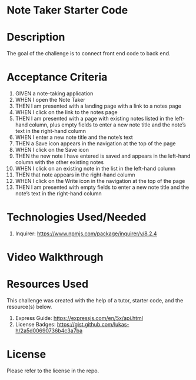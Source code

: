 # Note Taker Starter Code
# Description 
The goal of the challenge is to connect front end code to back end. 

# Acceptance Criteria 
1. GIVEN a note-taking application
2. WHEN I open the Note Taker
3. THEN I am presented with a landing page with a link to a notes page
4. WHEN I click on the link to the notes page
5. THEN I am presented with a page with existing notes listed in the left-hand column, plus empty fields to enter a new note title and the note’s text in the right-hand column
6. WHEN I enter a new note title and the note’s text
7. THEN a Save icon appears in the navigation at the top of the page
8. WHEN I click on the Save icon
9. THEN the new note I have entered is saved and appears in the left-hand column with the other existing notes
10. WHEN I click on an existing note in the list in the left-hand column
11. THEN that note appears in the right-hand column
12. WHEN I click on the Write icon in the navigation at the top of the page
13. THEN I am presented with empty fields to enter a new note title and the note’s text in the right-hand column

# Technologies Used/Needed 
 1. Inquirer: https://www.npmjs.com/package/inquirer/v/8.2.4

# Video Walkthrough 





# Resources Used
This challenge was created with the help of a tutor, starter code, and the resource(s) below.  

 1. Express Guide: https://expressjs.com/en/5x/api.html
 2. License Badges: https://gist.github.com/lukas-h/2a5d00690736b4c3a7ba 

# License 
Please refer to the license in the repo.
